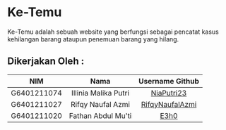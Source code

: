 
# Ke-Temu

Ke-Temu adalah sebuah website yang berfungsi sebagai pencatat kasus kehilangan barang ataupun penemuan barang yang hilang.


## Dikerjakan Oleh :


|NIM           |         Nama        |Username Github|
|:------------:|:-----------:        |:-------------:|
|G6401211074   |Illinia Malika Putri|[NiaPutri23](https://github.com/NiaPutri23)|
|G6401211027|Rifqy Naufal Azmi|[RifqyNaufalAzmi](https://github.com/RifqyNaufalAzmi)|
|G6401211020|Fathan Abdul Mu'ti|[E3h0](https://github.com/E3h0)|


